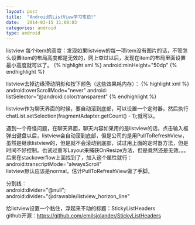 ```yaml
---
layout: post
title:  "Android的ListView学习笔记!"
date:   2014-03-15 11:00:03
categories: android
type: android
---
```


listview 每个item的高度：发现如果listview的每一项item没有图片的话，不管怎么设置item的布局高度都是无效的，网上查过以后，发现在item的布局里面设置最小高度就可以了。
{% highlight xml %}
android:minHeight="50dp"
{% endhighlight %}

listview去掉边缘滑动阴影和按下颜色（这些效果耗内存）：
{% highlight xml %}
android:overScrollMode="never"
android: listSelector="@android:color/transparent"
{% endhighlight %}

listview作为聊天界面的时候，要自动滚到底部，可以设置一个定时器，然后执行chatList.setSelection(fragmentAdapter.getCount() - 1);就可以。  

遇到一个奇怪问题，在聊天界面，聊天内容如果用的是listview的话，点击输入框弹出键盘以后，listview会自动滚到底部，但是公司的是用PullToRefreshView，虽然是继承listview的，但是就不会滚动到底部，试过用上面的定时器方法，但是时间不好控制。也试过重写Layout来捕获OnResize方法，但是竟然还是无效。。。后来在stackoverflow上面找到了，加入这个属性就行：  
android:transcriptMode="alwaysScroll"  
listview默认应该是normal，估计PullToRefreshView做了手脚。

分割线：  
android:divider="@null";
android:divider="@drawable/listview_horizon_line"

给listview设置一个黏住，浮起来不动的标题：StickyListHeaders  
github开源：https://github.com/emilsjolander/StickyListHeaders